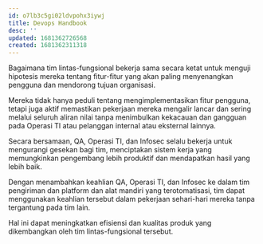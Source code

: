 ```yaml
---
id: o7lb3c5gi02ldvpohx3iywj
title: Devops Handbook
desc: ''
updated: 1681362726568
created: 1681362311318
---
```



Bagaimana tim lintas-fungsional bekerja sama secara ketat untuk menguji hipotesis mereka tentang fitur-fitur yang akan paling menyenangkan pengguna dan mendorong tujuan organisasi.

Mereka tidak hanya peduli tentang mengimplementasikan fitur pengguna, tetapi juga aktif memastikan pekerjaan mereka mengalir lancar dan sering melalui seluruh aliran nilai tanpa menimbulkan kekacauan dan gangguan pada Operasi TI atau pelanggan internal atau eksternal lainnya.

Secara bersamaan, QA, Operasi TI, dan Infosec selalu bekerja untuk mengurangi gesekan bagi tim, menciptakan sistem kerja yang memungkinkan pengembang lebih produktif dan mendapatkan hasil yang lebih baik.

Dengan menambahkan keahlian QA, Operasi TI, dan Infosec ke dalam tim pengiriman dan platform dan alat mandiri yang terotomatisasi, tim dapat menggunakan keahlian tersebut dalam pekerjaan sehari-hari mereka tanpa tergantung pada tim lain. 

Hal ini dapat meningkatkan efisiensi dan kualitas produk yang dikembangkan oleh tim lintas-fungsional tersebut.
